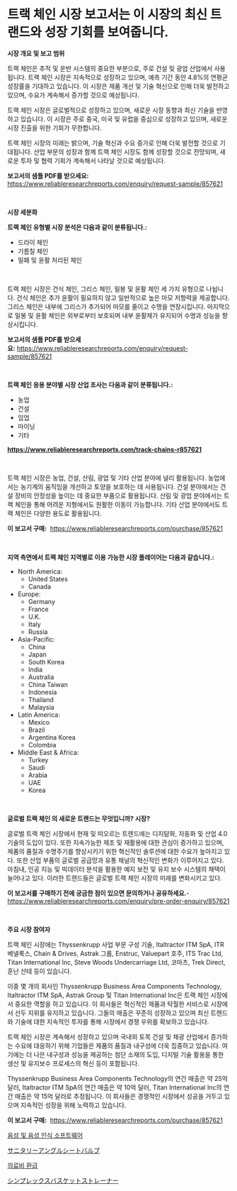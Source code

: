 <p><h1>트랙 체인 시장 보고서는 이 시장의 최신 트랜드와 성장 기회를 보여줍니다.</h1></p><p><strong>시장 개요 및 보고 범위</strong></p>
<p><p>트랙 체인은 추적 및 운반 시스템의 중요한 부분으로, 주로 건설 및 광업 산업에서 사용됩니다. 트랙 체인 시장은 지속적으로 성장하고 있으며, 예측 기간 동안 4.8%의 연평균 성장률을 기대하고 있습니다. 이 시장은 제품 개선 및 기술 혁신으로 인해 더욱 발전하고 있으며, 수요가 계속해서 증가할 것으로 예상됩니다.</p><p>트랙 체인 시장은 글로벌적으로 성장하고 있으며, 새로운 시장 동향과 최신 기술을 반영하고 있습니다. 이 시장은 주로 중국, 미국 및 유럽을 중심으로 성장하고 있으며, 새로운 시장 진출을 위한 기회가 무한합니다.</p><p>트랙 체인 시장의 미래는 밝으며, 기술 혁신과 수요 증가로 인해 더욱 발전할 것으로 기대됩니다. 산업 부문의 성장과 함께 트랙 체인 시장도 함께 성장할 것으로 전망되며, 새로운 투자 및 협력 기회가 계속해서 나타날 것으로 예상됩니다.</p></p>
<p><strong>보고서의 샘플 PDF를 받으세요:</strong> <a href="https://www.reliableresearchreports.com/enquiry/request-sample/857621">https://www.reliableresearchreports.com/enquiry/request-sample/857621</a></p>
<p>&nbsp;</p>
<p><strong>시장 세분화</strong></p>
<p><strong>트랙 체인 유형별 시장 분석은 다음과 같이 분류됩니다.:</strong></p>
<p><ul><li>드라이 체인</li><li>기름칠 체인</li><li>밀폐 및 윤활 처리된 체인</li></ul></p>
<p>&nbsp;</p>
<p><p>트랙 체인 시장은 건식 체인, 그리스 체인, 밀봉 및 윤활 체인 세 가지 유형으로 나뉩니다. 건식 체인은 추가 윤활이 필요하지 않고 일반적으로 높은 마모 저항력을 제공합니다. 그리스 체인은 내부에 그리스가 추가되어 마모를 줄이고 수명을 연장시킵니다. 마지막으로 밀봉 및 윤활 체인은 외부로부터 보호되며 내부 윤활제가 유지되어 수명과 성능을 향상시킵니다.</p></p>
<p><strong>보고서의 샘플 PDF를 받으세요:</strong>&nbsp;<a href="https://www.reliableresearchreports.com/enquiry/request-sample/857621">https://www.reliableresearchreports.com/enquiry/request-sample/857621</a></p>
<p>&nbsp;</p>
<p><strong> 트랙 체인 응용 분야별 시장 산업 조사는 다음과 같이 분류됩니다.:</strong></p>
<p><ul><li>농업</li><li>건설</li><li>임업</li><li>마이닝</li><li>기타</li></ul></p>
<p><strong><a href="https://www.reliableresearchreports.com/track-chains-r857621">https://www.reliableresearchreports.com/track-chains-r857621</a></strong></p>
<p>&nbsp;</p>
<p><p>트랙 체인 시장은 농업, 건설, 산림, 광업 및 기타 산업 분야에 널리 활용됩니다. 농업에서는 농기계의 움직임을 개선하고 토양을 보호하는 데 사용됩니다. 건설 분야에서는 건설 장비의 안정성을 높이는 데 중요한 부품으로 활용됩니다. 산림 및 광업 분야에서는 트랙 체인을 통해 어려운 지형에서도 원활한 이동이 가능합니다. 기타 산업 분야에서도 트랙 체인은 다양한 용도로 활용됩니다.</p></p>
<p><strong>이 보고서 구매:</strong>&nbsp; <a href="https://www.reliableresearchreports.com/purchase/857621">https://www.reliableresearchreports.com/purchase/857621</a></p>
<p>&nbsp;</p>
<p><strong>지역 측면에서 트랙 체인 지역별로 이용 가능한 시장 플레이어는 다음과 같습니다.:</strong></p>
<p><ul>
    <li>
        North America:
        <ul>
            <li>United States</li>
            <li>Canada</li>
        </ul>
    </li>
    <li>
        Europe:
        <ul>
            <li>Germany</li>
            <li>France</li>
            <li>U.K.</li>
            <li>Italy</li>
            <li>Russia</li>
        </ul>
    </li>
    <li>
        Asia-Pacific:
        <ul>
            <li>China</li>
            <li>Japan</li>
            <li>South Korea</li>
            <li>India</li>
            <li>Australia</li>
            <li>China Taiwan</li>
            <li>Indonesia</li>
            <li>Thailand</li>
            <li>Malaysia</li>
        </ul>
    </li>
    <li>
        Latin America:
        <ul>
            <li>Mexico</li>
            <li>Brazil</li>
            <li>Argentina Korea</li>
            <li>Colombia</li>
        </ul>
    </li>
    <li>
        Middle East & Africa:
        <ul>
            <li>Turkey</li>
            <li>Saudi</li>
            <li>Arabia</li>
            <li>UAE</li>
            <li>Korea</li>
        </ul>
    </li>
    </ul></p>
<p>&nbsp;</p>
<p><strong>글로벌 트랙 체인 의 새로운 트렌드는 무엇입니까? 시장?</strong></p>
<p><p>글로벌 트랙 체인 시장에서 현재 및 떠오르는 트렌드에는 디지턈화, 자동화 및 산업 4.0 기술의 도입이 있다. 또한 지속가능한 제조 및 재활용에 대한 관심이 증가하고 있으며, 제품의 품질과 수명주기를 향상시키기 위한 혁신적인 솔루션에 대한 수요가 높아지고 있다. 또한 산업 부품의 글로벌 공급망과 유통 채널의 혁신적인 변화가 이루어지고 있다. 마침내, 인공 지능 및 빅데이터 분석을 활용한 예지 보전 및 유지 보수 시스템의 채택이 늘어나고 있다. 이러한 트렌드들은 글로벌 트랙 체인 시장의 미래를 변화시키고 있다.</p></p>
<p><strong>이 보고서를 구매하기 전에 궁금한 점이 있으면 문의하거나 공유하세요.</strong>- <a href="https://www.reliableresearchreports.com/enquiry/pre-order-enquiry/857621">https://www.reliableresearchreports.com/enquiry/pre-order-enquiry/857621</a></p>
<p>&nbsp;</p>
<p><strong>주요 시장 참여자</strong></p>
<p><p>트랙 체인 시장에는 Thyssenkrupp 사업 부문 구성 기술, Italtractor ITM SpA, ITR 베넬룩스, Chain & Drives, Astrak 그룹, Enstruc, Valuepart 호주, ITS Trac Ltd, Titan International Inc, Steve Woods Undercarriage Ltd, 코마츠, Trek Direct, 훈난 산테 등이 있습니다.</p><p>이중 몇 개의 회사인 Thyssenkrupp Business Area Components Technology, Italtractor ITM SpA, Astrak Group 및 Titan International Inc은 트랙 체인 시장에서 중요한 역할을 하고 있습니다. 이 회사들은 혁신적인 제품과 탁월한 서비스로 시장에서 선두 지위를 유지하고 있습니다. 그들의 매출은 꾸준히 성장하고 있으며 최신 트렌드와 기술에 대한 지속적인 투자를 통해 시장에서 경쟁 우위를 확보하고 있습니다.</p><p>트랙 체인 시장은 계속해서 성장하고 있으며 국내외 토목 건설 및 채광 산업에서 증가하는 수요에 대응하기 위해 기업들은 제품의 품질과 내구성에 더욱 집중하고 있습니다. 여기에는 더 나은 내구성과 성능을 제공하는 첨단 소재의 도입, 디지털 기술 활용을 통한 생산 및 유지보수 프로세스의 혁신 등이 포함됩니다.</p><p>Thyssenkrupp Business Area Components Technology의 연간 매출은 약 25억 달러, Italtractor ITM SpA의 연간 매출은 약 10억 달러, Titan International Inc의 연간 매출은 약 15억 달러로 추정됩니다. 이 회사들은 경쟁적인 시장에서 성공을 거두고 있으며 지속적인 성장을 위해 노력하고 있습니다.</p></p>
<p><strong>이 보고서 구매:</strong>&nbsp;&nbsp;<a href="https://www.reliableresearchreports.com/purchase/857621">https://www.reliableresearchreports.com/purchase/857621</a></p>
<p><p><a href="https://medium.com/@heatherelasquez5675/%EC%9D%8C%EC%84%B1-%EB%B0%8F-%EC%9D%8C%EC%84%B1-%EC%9D%B8%EC%8B%9D-%EC%86%8C%ED%94%84%ED%8A%B8%EC%9B%A8%EC%96%B4-%EC%8B%9C%EC%9E%A5-%EA%B7%9C%EB%AA%A8-%EC%97%B0%ED%8F%89%EA%B7%A0-%EC%84%B1%EC%9E%A5%EB%A5%A0-%ED%8A%B8%EB%A0%8C%EB%93%9C-2024-2030-8b990ef29fa7">음성 및 음성 인식 소프트웨어</a></p><p><a href="https://medium.com/@thomasbaker655/%E8%A1%9B%E7%94%9F%E8%A7%92%E5%BA%A7%E5%BC%81%E5%B8%82%E5%A0%B4%E8%A6%8F%E6%A8%A1%E3%81%AF-%E3%82%B0%E3%83%AD%E3%83%BC%E3%83%90%E3%83%AB%E7%94%A3%E6%A5%AD%E3%81%AB%E3%81%8A%E3%81%91%E3%82%8B%E6%9C%80%E9%81%A9%E3%81%AA%E3%83%9E%E3%83%BC%E3%82%B1%E3%83%86%E3%82%A3%E3%83%B3%E3%82%B0%E3%83%81%E3%83%A3%E3%83%8D%E3%83%AB%E3%82%92%E7%A4%BA%E3%81%97%E3%81%A6%E3%81%84%E3%81%BE%E3%81%99-1377bad93722">サニタリーアングルシートバルブ</a></p><p><a href="https://medium.com/@genius6587678/%EA%B1%B4%EA%B0%95-%EB%B3%B4%ED%97%98-%EB%B3%B4%EC%83%81-%EC%8B%9C%EC%9E%A5-%EC%A7%80%ED%91%9C-%ED%95%B4%EB%8F%85-%EC%8B%9C%EC%9E%A5-%EC%A0%90%EC%9C%A0%EC%9C%A8-%ED%8A%B8%EB%A0%8C%EB%93%9C-%EB%B0%8F-%EC%84%B1%EC%9E%A5-%ED%8C%A8%ED%84%B4-3f26481a6865">의료비 환급</a></p><p><a href="https://medium.com/@jarredmertz53/%E3%82%B7%E3%83%B3%E3%83%97%E3%83%AC%E3%83%83%E3%82%AF%E3%82%B9%E3%83%90%E3%82%B9%E3%82%B1%E3%83%83%E3%83%88%E3%82%B9%E3%83%88%E3%83%AC%E3%83%BC%E3%83%8A%E3%83%BC%E5%B8%82%E5%A0%B4%E3%81%AE%E5%B1%95%E6%9C%9B-%E5%B8%82%E5%A0%B4%E5%8B%95%E5%90%91-%E6%88%90%E9%95%B7-2024%E5%B9%B4%E3%81%8B%E3%82%892031%E5%B9%B4%E3%81%BE%E3%81%A7%E3%81%AE%E4%BA%88%E6%B8%AC-74c08d28805c">シンプレックスバスケットストレーナー</a></p></p>
